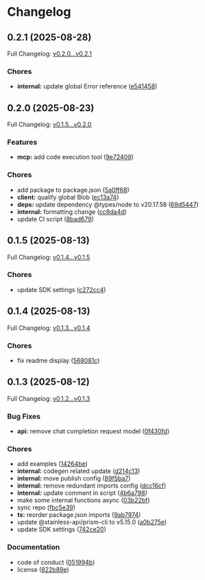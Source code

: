 # Changelog

## 0.2.1 (2025-08-28)

Full Changelog: [v0.2.0...v0.2.1](https://github.com/meta-llama/llama-api-typescript/compare/v0.2.0...v0.2.1)

### Chores

* **internal:** update global Error reference ([e541458](https://github.com/meta-llama/llama-api-typescript/commit/e541458a4c32012d8ca36af03f60a21dd9e8d679))

## 0.2.0 (2025-08-23)

Full Changelog: [v0.1.5...v0.2.0](https://github.com/meta-llama/llama-api-typescript/compare/v0.1.5...v0.2.0)

### Features

* **mcp:** add code execution tool ([9e72409](https://github.com/meta-llama/llama-api-typescript/commit/9e72409e9733834fef300693b79bf7cf13506f66))


### Chores

* add package to package.json ([5a0ff68](https://github.com/meta-llama/llama-api-typescript/commit/5a0ff68bee3ca23debc141ee714480f4275338f1))
* **client:** qualify global Blob ([ec13a74](https://github.com/meta-llama/llama-api-typescript/commit/ec13a749bb8be01f0ed685cf76a88b5d8af28181))
* **deps:** update dependency @types/node to v20.17.58 ([69d5447](https://github.com/meta-llama/llama-api-typescript/commit/69d5447e462c32017d1f693a74045ef52645b7c5))
* **internal:** formatting change ([cc8da4d](https://github.com/meta-llama/llama-api-typescript/commit/cc8da4d239d7221c8db5c9482b36349f07db2d48))
* update CI script ([8bad679](https://github.com/meta-llama/llama-api-typescript/commit/8bad6792313b36c236bfe6020c533bd8dd517d8c))

## 0.1.5 (2025-08-13)

Full Changelog: [v0.1.4...v0.1.5](https://github.com/meta-llama/llama-api-typescript/compare/v0.1.4...v0.1.5)

### Chores

* update SDK settings ([c272cc4](https://github.com/meta-llama/llama-api-typescript/commit/c272cc4218d7ebf5b194043bf5b089c55a1e6bea))

## 0.1.4 (2025-08-13)

Full Changelog: [v0.1.3...v0.1.4](https://github.com/meta-llama/llama-api-typescript/compare/v0.1.3...v0.1.4)

### Chores

* fix readme display ([568081c](https://github.com/meta-llama/llama-api-typescript/commit/568081c03f890cd19091401758a9b2714f5f41fd))

## 0.1.3 (2025-08-12)

Full Changelog: [v0.1.2...v0.1.3](https://github.com/meta-llama/llama-api-typescript/compare/v0.1.2...v0.1.3)

### Bug Fixes

* **api:** remove chat completion request model ([0f430fd](https://github.com/meta-llama/llama-api-typescript/commit/0f430fdbe2d9c6fb632c04b00426a18be3eb896b))


### Chores

* add examples ([14264be](https://github.com/meta-llama/llama-api-typescript/commit/14264be48f53f82bff1f20c915f8e271995d8da3))
* **internal:** codegen related update ([d214c13](https://github.com/meta-llama/llama-api-typescript/commit/d214c13dfeaf5e828529dac2cd71fcd7a00abc5f))
* **internal:** move publish config ([89f5ba7](https://github.com/meta-llama/llama-api-typescript/commit/89f5ba7ea74b934de457ffb78f609803ecaae576))
* **internal:** remove redundant imports config ([dcc16cf](https://github.com/meta-llama/llama-api-typescript/commit/dcc16cfbe81c0b00ec68f2f236aa90ac9d115e25))
* **internal:** update comment in script ([4b6a798](https://github.com/meta-llama/llama-api-typescript/commit/4b6a798a07511dd7d2d505a95b16a7b50b943ede))
* make some internal functions async ([03b22bf](https://github.com/meta-llama/llama-api-typescript/commit/03b22bf016daaf76d74b81ff9886be9053844476))
* sync repo ([fbc5e39](https://github.com/meta-llama/llama-api-typescript/commit/fbc5e39ababdd87df5179d2c1c3124aa6ce2ac9c))
* **ts:** reorder package.json imports ([9ab7974](https://github.com/meta-llama/llama-api-typescript/commit/9ab797439fbd8847ab24fa8669e47dc1a704de51))
* update @stainless-api/prism-cli to v5.15.0 ([a0b275e](https://github.com/meta-llama/llama-api-typescript/commit/a0b275e339427ff8e9fb7b2cce03dfcafaf73286))
* update SDK settings ([742ce20](https://github.com/meta-llama/llama-api-typescript/commit/742ce2097615cb43e8e15733a0622c0582122ddd))


### Documentation

* code of conduct ([051994b](https://github.com/meta-llama/llama-api-typescript/commit/051994bbedf0f92ba127c93a7adc2015b193f824))
* license ([822b89e](https://github.com/meta-llama/llama-api-typescript/commit/822b89efc5e796b9f9031d345d5104247baca864))
